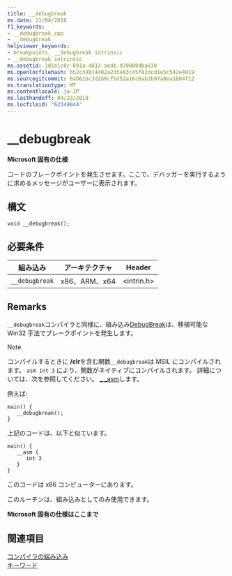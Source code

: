 ```yaml
---
title: __debugbreak
ms.date: 11/04/2016
f1_keywords:
- __debugbreak_cpp
- __debugbreak
helpviewer_keywords:
- breakpoints, __debugbreak intrinsic
- __debugbreak intrinsic
ms.assetid: 1d1e1c0c-891a-4613-ae4b-d790094ba830
ms.openlocfilehash: b52c34014402a235e03c45f82dcd1e5c542e4919
ms.sourcegitcommit: 0ab61bc3d2b6cfbd52a16c6ab2b97a8ea1864f12
ms.translationtype: MT
ms.contentlocale: ja-JP
ms.lasthandoff: 04/23/2019
ms.locfileid: "62349044"
---
```

# <a name="debugbreak"></a>__debugbreak

**Microsoft 固有の仕様**

コードのブレークポイントを発生させます。ここで、デバッガーを実行するように求めるメッセージがユーザーに表示されます。

## <a name="syntax"></a>構文

```
void __debugbreak();
```

## <a name="requirements"></a>必要条件

|組み込み|アーキテクチャ|Header|
|---------------|------------------|------------|
|`__debugbreak`|x86、ARM、x64|\<intrin.h>|

## <a name="remarks"></a>Remarks

`__debugbreak`コンパイラと同様に、組み込み[DebugBreak](https://msdn.microsoft.com/library/windows/desktop/ms679297.aspx)は、移植可能な Win32 手法でブレークポイントを発生します。

> [!NOTE]
>  コンパイルするときに **/clr**を含む関数`__debugbreak`は MSIL にコンパイルされます。 `asm int 3` により、関数がネイティブにコンパイルされます。 詳細については、次を参照してください。 [_ _asm](../assembler/inline/asm.md)します。

例えば:

```
main() {
   __debugbreak();
}
```

上記のコードは、以下と似ています。

```
main() {
   __asm {
      int 3
   }
}
```

このコードは x86 コンピューターにあります。

このルーチンは、組み込みとしてのみ使用できます。

**Microsoft 固有の仕様はここまで**

## <a name="see-also"></a>関連項目

[コンパイラの組み込み](../intrinsics/compiler-intrinsics.md)<br/>
[キーワード](../cpp/keywords-cpp.md)